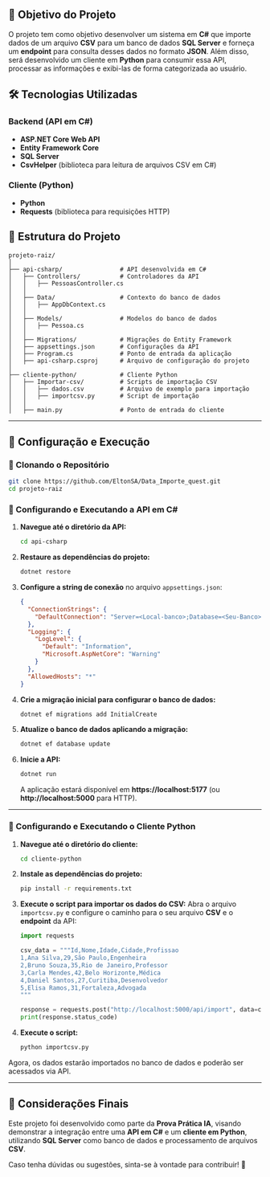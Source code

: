 ## 🎯 Objetivo do Projeto
O projeto tem como objetivo desenvolver um sistema em **C#** que importe dados de um arquivo **CSV** para um banco de dados **SQL Server** e forneça um **endpoint** para consulta desses dados no formato **JSON**. Além disso, será desenvolvido um cliente em **Python** para consumir essa API, processar as informações e exibi-las de forma categorizada ao usuário.

## 🛠️ Tecnologias Utilizadas
### Backend (API em C#)
- **ASP.NET Core Web API**
- **Entity Framework Core**
- **SQL Server**
- **CsvHelper** (biblioteca para leitura de arquivos CSV em C#)

### Cliente (Python)
- **Python**
- **Requests** (biblioteca para requisições HTTP)

## 📁 Estrutura do Projeto
```
projeto-raiz/
│
├── api-csharp/                # API desenvolvida em C#
│   ├── Controllers/           # Controladores da API
│   │   ├── PessoasController.cs
│   │
│   ├── Data/                  # Contexto do banco de dados
│   │   ├── AppDbContext.cs
│   │
│   ├── Models/                # Modelos do banco de dados
│   │   ├── Pessoa.cs
│   │
│   ├── Migrations/            # Migrações do Entity Framework
│   ├── appsettings.json       # Configurações da API
│   ├── Program.cs             # Ponto de entrada da aplicação
│   ├── api-csharp.csproj      # Arquivo de configuração do projeto
│
├── cliente-python/            # Cliente Python
│   ├── Importar-csv/          # Scripts de importação CSV
│   │   ├── dados.csv          # Arquivo de exemplo para importação
│   │   ├── importcsv.py       # Script de importação
│   │
│   ├── main.py                # Ponto de entrada do cliente
```

---

## 🚀 Configuração e Execução

### 🔹 Clonando o Repositório
```sh
git clone https://github.com/EltonSA/Data_Importe_quest.git
cd projeto-raiz
```

### 🔹 Configurando e Executando a API em C#
1. **Navegue até o diretório da API:**
   ```sh
   cd api-csharp
   ```
2. **Restaure as dependências do projeto:**
   ```sh
   dotnet restore
   ```
3. **Configure a string de conexão** no arquivo `appsettings.json`:
   ```json
   {
     "ConnectionStrings": {
       "DefaultConnection": "Server=<Local-banco>;Database=<Seu-Banco>;Trusted_Connection=True;TrustServerCertificate=True;"
     },
     "Logging": {
       "LogLevel": {
         "Default": "Information",
         "Microsoft.AspNetCore": "Warning"
       }
     },
     "AllowedHosts": "*"
   }
   ```
4. **Crie a migração inicial para configurar o banco de dados:**
   ```sh
   dotnet ef migrations add InitialCreate
   ```
5. **Atualize o banco de dados aplicando a migração:**
   ```sh
   dotnet ef database update
   ```
6. **Inicie a API:**
   ```sh
   dotnet run
   ```
   A aplicação estará disponível em **https://localhost:5177** (ou **http://localhost:5000** para HTTP).

---

### 🔹 Configurando e Executando o Cliente Python
1. **Navegue até o diretório do cliente:**
   ```sh
   cd cliente-python
   ```
2. **Instale as dependências do projeto:**
   ```sh
   pip install -r requirements.txt
   ```
3. **Execute o script para importar os dados do CSV:**
   Abra o arquivo `importcsv.py` e configure o caminho para o seu arquivo **CSV** e o **endpoint** da API:
   ```python
   import requests

   csv_data = """Id,Nome,Idade,Cidade,Profissao
   1,Ana Silva,29,São Paulo,Engenheira
   2,Bruno Souza,35,Rio de Janeiro,Professor
   3,Carla Mendes,42,Belo Horizonte,Médica
   4,Daniel Santos,27,Curitiba,Desenvolvedor
   5,Elisa Ramos,31,Fortaleza,Advogada
   """

   response = requests.post("http://localhost:5000/api/import", data=csv_data)
   print(response.status_code)
   ```
4. **Execute o script:**
   ```sh
   python importcsv.py
   ```

Agora, os dados estarão importados no banco de dados e poderão ser acessados via API.

---

## 📌 Considerações Finais
Este projeto foi desenvolvido como parte da **Prova Prática IA**, visando demonstrar a integração entre uma **API em C#** e um **cliente em Python**, utilizando **SQL Server** como banco de dados e processamento de arquivos **CSV**.

Caso tenha dúvidas ou sugestões, sinta-se à vontade para contribuir! 🚀

